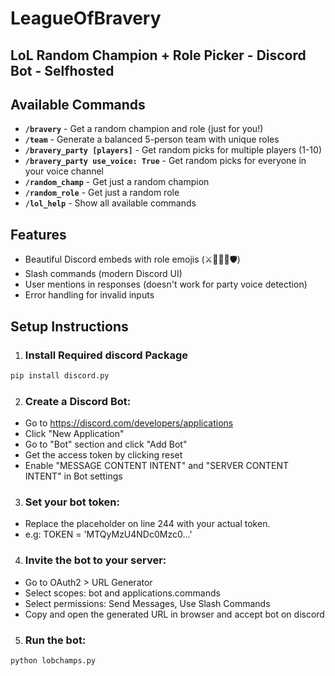 #  LeagueOfBravery
## LoL Random Champion + Role Picker - Discord Bot - Selfhosted


## Available Commands

- **`/bravery`** - Get a random champion and role (just for you!)
- **`/team`** - Generate a balanced 5-person team with unique roles
- **`/bravery_party [players]`** - Get random picks for multiple players (1-10)
- **`/bravery_party use_voice: True`** - Get random picks for everyone in your voice channel
- **`/random_champ`** - Get just a random champion
- **`/random_role`** - Get just a random role
- **`/lol_help`** - Show all available commands

## Features

- Beautiful Discord embeds with role emojis (⚔️🌲🔮🏹🛡️)
- Slash commands (modern Discord UI)
- User mentions in responses (doesn't work for party voice detection)
- Error handling for invalid inputs

## Setup Instructions



1. ### Install Required discord Package
```bash
pip install discord.py
```
2. ### Create a Discord Bot:

- Go to https://discord.com/developers/applications
- Click "New Application"
- Go to "Bot" section and click "Add Bot"
- Get the access token by clicking reset
- Enable "MESSAGE CONTENT INTENT" and "SERVER CONTENT INTENT" in Bot settings

3. ### Set your bot token:

- Replace the placeholder on line 244 with your actual token.
- e.g: TOKEN = 'MTQyMzU4NDc0Mzc0...'

4. ### Invite the bot to your server:
- Go to OAuth2 > URL Generator
- Select scopes: bot and applications.commands
- Select permissions: Send Messages, Use Slash Commands
- Copy and open the generated URL in browser and accept bot on discord

5. ### Run the bot:

```bash
python lobchamps.py
